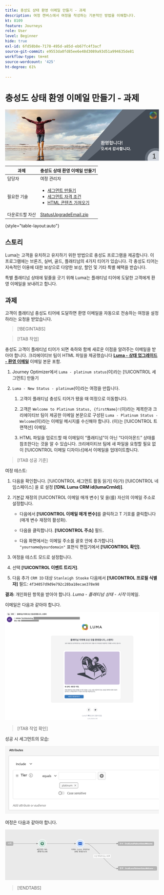```yaml
---
title: 충성도 상태 환영 이메일 만들기 - 과제
description: 여정 캔버스에서 여정을 작성하는 기본적인 방법을 이해합니다.
kt: 8109
feature: Journeys
role: User
level: Beginner
hide: true
exl-id: 6fd58b8e-7178-495d-a85d-eb67fc4f3acf
source-git-commit: e9553da0fd85ee6e48d3089a93d51a994635de81
workflow-type: tm+mt
source-wordcount: '425'
ht-degree: 61%

---
```


# 충성도 상태 환영 이메일 만들기 - 과제

![충성도 상태 환영 이메일 - 과제 배너](/help/challenges/assets/email-assets/luma-transactional-onboarding-1.png)

| 과제 | 충성도 상태 환영 이메일 만들기 |
|---|---|
| 담당자 | 여정 관리자 |
| 필요한 기술 | <ul><li>[세그먼트 만들기](https://experienceleague.adobe.com/docs/journey-optimizer-learn/tutorials/profiles-segments-subscriptions/create-segments.html?lang=ko)</li> <li>[세그먼트 자격 조건](https://experienceleague.adobe.com/docs/journey-optimizer-learn/tutorials/create-journeys/use-case-read-segment-qualification.html?lang=ko)</li><li>[HTML 콘텐츠 가져오기](https://experienceleague.adobe.com/docs/journey-optimizer-learn/tutorials/email-channel/import-and-author-html-email-content.html?lang=ko)</li></ul> |
| 다운로드할 자산 | [StatusUpgradeEmail.zip](/help/challenges/assets/email-assets/StatusUpgradeEmail.zip) |

{style=&quot;table-layout:auto&quot;}

## 스토리

Luma는 고객을 유치하고 유지하기 위한 방법으로 충성도 프로그램을 제공합니다. 이 프로그램에는 브론즈, 실버, 골드, 플래티넘의 4가지 티어가 있습니다. 각 충성도 티어는 지속적인 이용에 대한 보상으로 다양한 보상, 할인 및 기타 특별 혜택을 받습니다.

특별 플래티넘 상태에 밑줄을 긋기 위해 Luma는 플래티넘 티어에 도달한 고객에게 환영 이메일을 보내려고 합니다.

## 과제

고객이 플래티넘 충성도 티어에 도달하면 환영 이메일을 자동으로 전송하는 여정을 설정하라는 요청을 받았습니다.

>[!BEGINTABS]

>[!TAB 작업]

충성도 고객이 플래티넘 티어가 되면 축하와 함께 새로운 이점을 알려주는 이메일을 받아야 합니다. 크리에이티브 팀이 HTML 파일을 제공했습니다 **[Luma - 상태 업그레이드 - 환영 이메일](/help/challenges/assets/email-assets/StatusUpgradeEmail.zip)** 이메일 본문 포함.

1. Journey Optimizer에서 `Luma - platinum status`(이)라는 [!UICONTROL 세그먼트] 만들기

1. `Luma - New Status - platinum`(이)라는 여정을 만듭니다.

   1. 고객이 플래티넘 충성도 티어가 됐을 때 여정으로 이동합니다.

   1. 고객은 `Welcome to Platinum Status, {firstName}!`(이)라는 제목란과 크리에이티브 팀이 제공한 이메일 본문으로 구성된 `Luma - Platinum Status - Welcome`(이)라는 이메일 메시지를 수신해야 합니다. (이)는 [!UICONTROL 트랜잭션] 이메일.

   1. HTML 파일을 업로드할 때 이메일이 “플래티넘”이 아닌 “다이아몬드” 상태를 참조한다는 것을 알 수 있습니다. 크리에이티브 팀에 새 파일을 요청할 필요 없이 [!UICONTROL 이메일 디자이너]에서 이메일을 업데이트합니다.

>[!TAB 성공 기준]

여정 테스트:

1. 다음을 확인합니다. [!UICONTROL 세그먼트 활동 읽기] 이(가) [!UICONTROL 네임스페이스] 을 로 설정 **[!DNL Luma CRM id(lumaCrmId)]**.

1. 기본값 재정의 [!UICONTROL 이메일 매개 변수] 및 을(를) 자신의 이메일 주소로 설정합니다.
   * 다음에서 **[!UICONTROL 이메일 매개 변수]**&#x200B;를 클릭하고 T 기호를 클릭합니다(매개 변수 재정의 활성화).

   * 다음을 클릭합니다. **[!UICONTROL 주소]** 필드.

   * 다음 화면에서는 이메일 주소를 괄호 안에 추가합니다. `"yourname@yourdomain"` 표현식 편집기에서 **[!UICONTROL 확인]**.

1. 여정을 테스트 모드로 설정합니다.

1. 선택 **[!UICONTROL 이벤트 트리거]**.

1. 다음 추가 `CRM ID` 대상 `Stanleigh Stooke` 다음에서 **[!UICONTROL 프로필 식별자]** 필드: `4f34057d9d9e792c28ba18ecae378e98`

**결과:** 개인화된 항목을 받아야 합니다. *Luma - 플래티넘 상태 - 시작* 이메일.

이메일은 다음과 같아야 합니다.

![Luma - 상태 업그레이드 - 환영 이메일](/help/challenges/assets/status-upgrade-welcome-email.png)

>[!TAB 작업 확인]

성공 시 세그먼트의 모습:

![Luma - 플래티넘 상태 - 세그먼트](/help/challenges/assets/segment-luma-platinum-status.png)

여정은 다음과 같아야 합니다.

![플래티넘-상태-업그레이드-여정](/help/challenges/assets/journey-luma-status-upgrade.png)

>[!ENDTABS]
